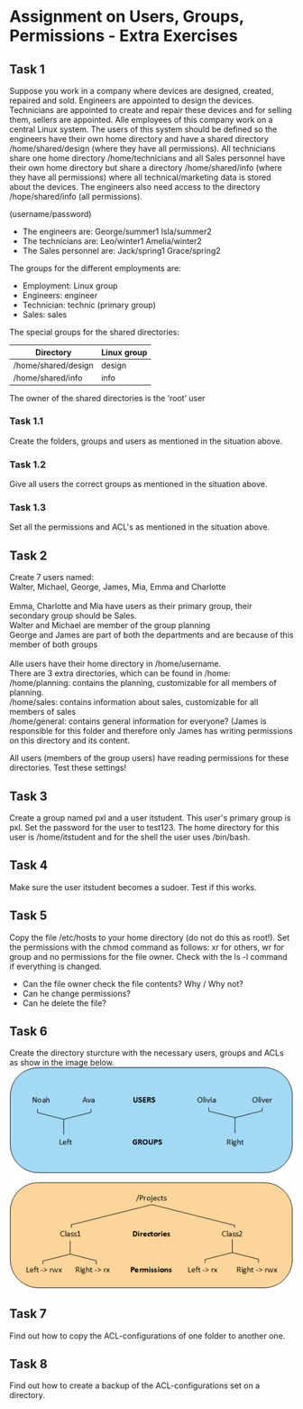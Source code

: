 # Assignment on Users, Groups, Permissions - Extra Exercises

## Task 1

Suppose you work in a company where devices are designed, created, repaired and sold. Engineers are appointed to design the devices. Technicians are appointed to create and repair these devices and for selling them, sellers are appointed. Alle employees of this company work on a central Linux system. The users of this system should be defined so the engineers have their own home directory and have a shared directory /home/shared/design (where they have all permissions). All technicians share one home directory /home/technicians and all Sales personnel have their own home directory but share a directory /home/shared/info (where they have all permissions) where all technical/marketing data is stored about the devices. The engineers also need access to the directory /hope/shared/info (all permissions). <br />

(username/password)
- The engineers are: 		    George/summer1	Isla/summer2
- The technicians are:		    Leo/winter1	    Amelia/winter2
- The Sales personnel are:	    Jack/spring1	Grace/spring2

The groups for the different employments are:

- Employment: Linux group
- Engineers: engineer
- Technician: technic (primary group)
- Sales: sales


The special groups for the shared directories: <br />

| Directory | Linux group | 
| --- | --- |
| /home/shared/design | design | 
| /home/shared/info | info | 

The owner of the shared directories is the ‘root’ user


### Task 1.1
Create the folders, groups and users as mentioned in the situation above. 

### Task 1.2
Give all users the correct groups as mentioned in the situation above.

### Task 1.3
Set all the permissions and ACL's as mentioned in the situation above.

## Task 2
Create 7 users named: <br />
Walter, Michael, George, James, Mia, Emma and Charlotte<br />
<br />
Emma, Charlotte and Mia have users as their primary group, their secondary group should be Sales.<br />
Walter and Michael are member of the group planning <br />
George and James are part of both the departments and are because of this member of both groups<br />
<br />
Alle users have their home directory in /home/username.<br />
There are 3 extra directories, which can be found in /home:<br />
/home/planning: contains the planning, customizable for all members of planning. <br />
/home/sales: contains information about sales, customizable for all members of sales<br />
/home/general: contains general information for everyone? (James is responsible for this folder and therefore only James has writing permissions on this directory and its content. 

All users (members of the group users) have reading permissions for these directories. 
Test these settings!


## Task 3
Create a group named pxl and a user itstudent. This user's primary group is pxl. Set the password for the user to test123. The home directory for this user is /home/itstudent and for the shell the user uses /bin/bash.

## Task 4
Make sure the user itstudent becomes a sudoer. Test if this works. 

## Task 5
Copy the file /etc/hosts to your home directory (do not do this as root!). Set the permissions with the chmod command as follows: 
xr for others, wr for group and no permissions for the file owner. Check with the ls -l command if everything is changed. 
- Can the file owner check the file contents? Why / Why not?
- Can he change permissions?
- Can he delete the file? 

## Task 6
Create the directory sturcture with the necessary users, groups and ACLs as show in the image below.
![foldersecurity](../../../images/09/folderSecurity.PNG)

## Task 7
Find out how to copy the ACL-configurations of one folder to another one. 

## Task 8
Find out how to create a backup of the ACL-configurations set on a directory.
